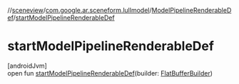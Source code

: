 //[sceneview](../../../index.md)/[com.google.ar.sceneform.lullmodel](../index.md)/[ModelPipelineRenderableDef](index.md)/[startModelPipelineRenderableDef](start-model-pipeline-renderable-def.md)

# startModelPipelineRenderableDef

[androidJvm]\
open fun [startModelPipelineRenderableDef](start-model-pipeline-renderable-def.md)(builder: [FlatBufferBuilder](../../com.google.flatbuffers/-flat-buffer-builder/index.md))
